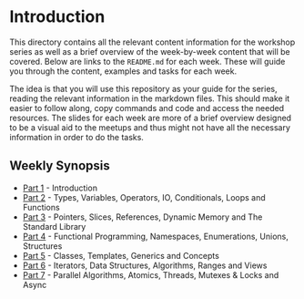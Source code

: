 # Introduction

This directory contains all the relevant content information for the workshop series as well as a brief overview of the week-by-week content that will be covered. Below are links to the `README.md` for each week. These will guide you through the content, examples and tasks for each week.

The idea is that you will use this repository as your guide for the series, reading the relevant information in the markdown files. This should make it easier to follow along, copy commands and code and access the needed resources. The slides for each week are more of a brief overview designed to be a visual aid to the meetups and thus might not have all the necessary information in order to do the tasks.

## Weekly Synopsis

- [Part 1](/content/part1/README.md) - Introduction
- [Part 2](/content/part2/README.md) - Types, Variables, Operators, IO, Conditionals, Loops and Functions
- [Part 3](/content/part3/README.md) - Pointers, Slices, References, Dynamic Memory and The Standard Library
- [Part 4](/content/part4/README.md) - Functional Programming, Namespaces, Enumerations, Unions, Structures
- [Part 5](/content/part5/README.md) - Classes, Templates, Generics and Concepts
- [Part 6](/content/part6/README.md) - Iterators, Data Structures, Algorithms, Ranges and Views
- [Part 7](/content/part7/README.md) - Parallel Algorithms, Atomics, Threads, Mutexes & Locks and Async
